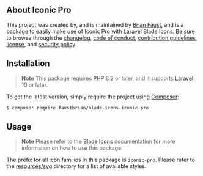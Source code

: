 ## About Iconic Pro

This project was created by, and is maintained by [Brian Faust](https://github.com/faustbrian), and is a package to easily make use of [Iconic Pro](https://iconic.app/) with Laravel Blade Icons. Be sure to browse through the [changelog](CHANGELOG.md), [code of conduct](.github/CODE_OF_CONDUCT.md), [contribution guidelines](.github/CONTRIBUTING.md), [license](LICENSE), and [security policy](.github/SECURITY.md).

## Installation

> **Note**
> This package requires [PHP](https://www.php.net/) 8.2 or later, and it supports [Laravel](https://laravel.com/) 10 or later.

To get the latest version, simply require the project using [Composer](https://getcomposer.org/):

```bash
$ composer require faustbrian/blade-icons-iconic-pro
```

## Usage

> **Note**
> Please refer to the [Blade Icons](https://github.com/basecodeoy/blade-icons) documentation for more information on how to use this package.

The prefix for all icon families in this package is `iconic-pro`. Please refer to the [resources/svg](/resources/svg) directory for a list of available styles.
